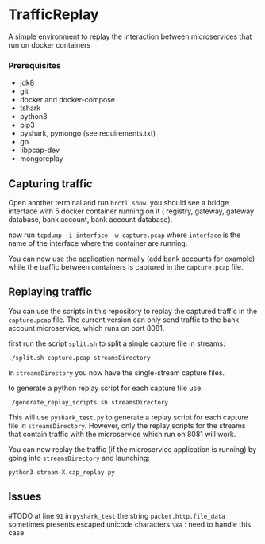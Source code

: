 # TrafficReplay

A simple environment to replay the interaction between microservices that run on docker containers

### Prerequisites

- jdk8
- git
- docker and docker-compose
- tshark
- python3
- pip3
- pyshark, pymongo (see requirements.txt)
- go
- libpcap-dev
- mongoreplay

## Capturing traffic

Open another terminal and run `brctl show`. you should see a bridge interface with 5 docker container running on it ( registry, gateway, gateway database, bank account, bank account database).

now run `tcpdump -i interface -w capture.pcap` where `interface` is the name of the interface where the container are running.

You can now use the application normally (add bank accounts for example) while the traffic between containers is captured in the `capture.pcap` file.


## Replaying traffic

You can use the scripts in this repository to replay the captured traffic in the `capture.pcap` file. The current version can only send traffic to the bank account microservice, which runs on port 8081.

first run the script `split.sh` to split a single capture file in streams:

  `./split.sh capture.pcap streamsDirectory`

in `streamsDirectory` you now have the single-stream capture files.

to generate a python replay script for each capture file use:

  `./generate_replay_scripts.sh streamsDirectory`

This will use `pyshark_test.py` to generate a replay script for each capture file in `streamsDirectory`. However, only the replay scripts for the streams that contain traffic with the microservice which run on 8081 will work.

You can now replay the traffic (if the microservice application is running) by going into `streamsDirectory` and launching:

  `python3 stream-X.cap_replay.py`

## Issues

#TODO
at line `91` in `pyshark_test` the string `packet.http.file_data` sometimes presents escaped unicode characters `\xa` : need to handle this case

